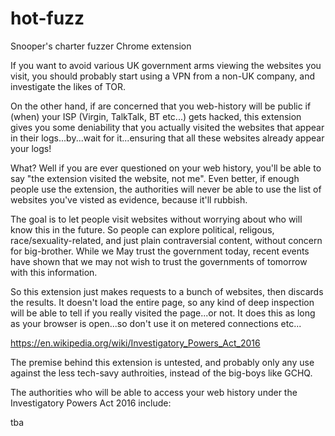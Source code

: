 # hot-fuzz
Snooper's charter fuzzer Chrome extension 

If you want to avoid various UK government arms viewing the websites you visit, you should probably start using a VPN from a non-UK company, and investigate the likes of TOR.

On the other hand, if are concerned that you web-history will be public if (when) your ISP (Virgin, TalkTalk, BT etc...) gets hacked, this extension gives you some deniability that you actually visited the websites that appear in their logs...by...wait for it...ensuring that all these websites already appear your logs!

What? Well if you are ever questioned on your web history, you'll be able to say "the extension visited the website, not me". Even better, if enough people use the extension, the authorities will never be able to use the list of websites you've visted as evidence, because it'll rubbish.

The goal is to let people visit websites without worrying about who will know this in the future. So people can explore political, religous, race/sexuality-related, and just plain contraversial content, without concern for big-brother. While we May trust the government today, recent events have shown that we may not wish to trust the governments of tomorrow with this information.

So this extension just makes requests to a bunch of websites, then discards the results. It doesn't load the entire page, so any kind of deep inspection will be able to tell if you really visited the page...or not. It does this as long as your browser is open...so don't use it on metered connections etc...

https://en.wikipedia.org/wiki/Investigatory_Powers_Act_2016

The premise behind this extension is untested, and probably only any use against the less tech-savy authroities, instead of the big-boys like GCHQ.

The authorities who will be able to access your web history under the Investigatory Powers Act 2016 include:

tba
